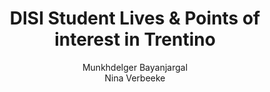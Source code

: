 ---
schema: default
title: DISI Student Lives & Points of interest in Trentino
organization: KnowDive
notes: >-
  This project was developed by Munkhdelger Bayanjargal and Nina Verbeeke for the
  Knowledge Graph Engineering course of the master’s degree in Computer Science
  at the University of Trento.
resources:
  - name: KGE - DISI Student Lives & Points of interest in Trentino
    url: 'https://n-verbeeke.github.io/kge-project-11-webpage/'
    format: html
license: 'http://www.opendefinition.org/licenses/odc-by'
category:
  -   Digital University
maintainer: Simone Bocca
maintainer_email: simone.bocca@unitn.it
author: Munkhdelger Bayanjargal <br> Nina Verbeeke
author_email: m.bayanjargal@studenti.unitn.it <br> nina.verbeeke@studenti.unitn.it
tags: 'kge,poi,trentino'
pub_date: 14/03/2024
---